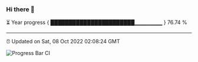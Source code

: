 ### Hi there 👋

⏳ Year progress { ███████████████████████▁▁▁▁▁▁▁ } 76.74 %

---

⏰ Updated on Sat, 08 Oct 2022 02:08:24 GMT

![Progress Bar CI](https://github.com/ZhaoGui/ZhaoGui/workflows/Progress%20Bar%20CI/badge.svg)
